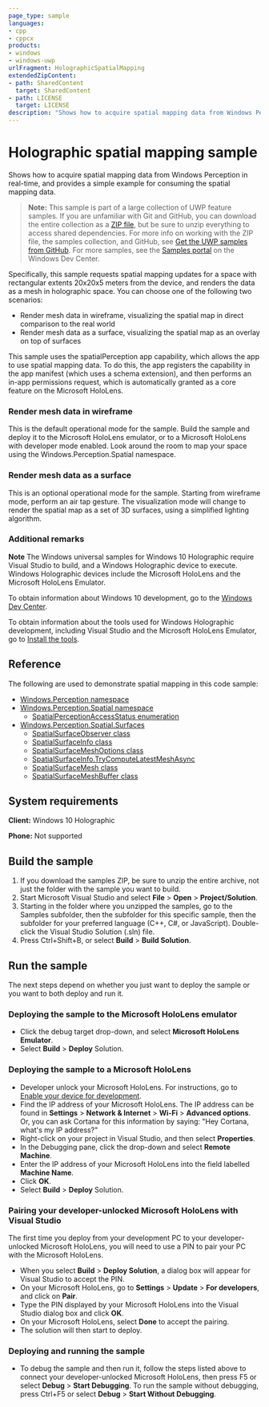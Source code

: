 ```yaml
---
page_type: sample
languages:
- cpp
- cppcx
products:
- windows
- windows-uwp
urlFragment: HolographicSpatialMapping
extendedZipContent:
- path: SharedContent
  target: SharedContent
- path: LICENSE
  target: LICENSE
description: "Shows how to acquire spatial mapping data from Windows Perception in real time."
---
```


<!---
  category: Holographic
  samplefwlink: http://go.microsoft.com/fwlink/p/?LinkId=798591
--->

# Holographic spatial mapping sample

Shows how to acquire spatial mapping data from Windows Perception in
real-time, and provides a simple example for consuming the spatial mapping data.

> **Note:** This sample is part of a large collection of UWP feature samples. 
> If you are unfamiliar with Git and GitHub, you can download the entire collection as a 
> [ZIP file](https://github.com/Microsoft/Windows-universal-samples/archive/master.zip), but be 
> sure to unzip everything to access shared dependencies. For more info on working with the ZIP file, 
> the samples collection, and GitHub, see [Get the UWP samples from GitHub](https://aka.ms/ovu2uq). 
> For more samples, see the [Samples portal](https://aka.ms/winsamples) on the Windows Dev Center. 

Specifically, this sample requests spatial mapping updates for a space with rectangular extents
20x20x5 meters from the device, and renders the data as a mesh in holographic space. You can choose
one of the following two scenarios:

- Render mesh data in wireframe, visualizing the spatial map in direct comparison to the real world
- Render mesh data as a surface, visualizing the spatial map as an overlay on top of surfaces

This sample uses the spatialPerception app capability, which allows the app to use spatial mapping
data. To do this, the app registers the capability in the app manifest (which uses a schema
extension), and then performs an in-app permissions request, which is automatically granted as a
core feature on the Microsoft HoloLens.

### Render mesh data in wireframe

This is the default operational mode for the sample. Build the sample and deploy it to the
Microsoft HoloLens emulator, or to a Microsoft HoloLens with developer mode enabled. Look around the
room to map your space using the Windows.Perception.Spatial namespace.

### Render mesh data as a surface

This is an optional operational mode for the sample. Starting from wireframe mode, perform an air tap
gesture. The visualization mode will change to render the spatial map as a set of 3D surfaces, using a
simplified lighting algorithm.

### Additional remarks

**Note** The Windows universal samples for Windows 10 Holographic require Visual Studio
to build, and a Windows Holographic device to execute. Windows Holographic devices include the
Microsoft HoloLens and the Microsoft HoloLens Emulator.

To obtain information about Windows 10 development, go to the [Windows Dev Center](http://go.microsoft.com/fwlink/?LinkID=532421).

To obtain information about the tools used for Windows Holographic development, including
Visual Studio and the Microsoft HoloLens Emulator, go to
[Install the tools](https://developer.microsoft.com/windows/mixed-reality/install_the_tools).

## Reference

The following are used to demonstrate spatial mapping in this code sample:

* [Windows.Perception namespace](https://msdn.microsoft.com/library/windows/apps/windows.perception.aspx)
* [Windows.Perception.Spatial namespace](https://msdn.microsoft.com/library/windows/apps/windows.perception.spatial.aspx)
  * [SpatialPerceptionAccessStatus enumeration](https://msdn.microsoft.com/library/windows/apps/windows.perception.spatial.spatialperceptionaccessstatus.aspx)
* [Windows.Perception.Spatial.Surfaces](https://msdn.microsoft.com/library/windows/apps/windows.perception.spatial.surfaces.aspx)
  * [SpatialSurfaceObserver class](https://msdn.microsoft.com/library/windows/apps/windows.perception.spatial.surfaces.spatialsurfaceobserver.aspx)
  * [SpatialSurfaceInfo class](https://msdn.microsoft.com/library/windows/apps/windows.perception.spatial.surfaces.spatialsurfaceinfo.aspx)
  * [SpatialSurfaceMeshOptions class](https://msdn.microsoft.com/library/windows/apps/windows.perception.spatial.surfaces.spatialsurfacemeshoptions.aspx)
  * [SpatialSurfaceInfo.TryComputeLatestMeshAsync](https://msdn.microsoft.com/library/windows/apps/windows.perception.spatial.surfaces.spatialsurfaceinfo.trycomputelatestmeshasync.aspx)
  * [SpatialSurfaceMesh class](https://msdn.microsoft.com/library/windows/apps/windows.perception.spatial.surfaces.spatialsurfacemesh.aspx)
  * [SpatialSurfaceMeshBuffer class](https://msdn.microsoft.com/library/windows/apps/windows.perception.spatial.surfaces.spatialsurfacemeshbuffer.aspx)


## System requirements

**Client:** Windows 10 Holographic

**Phone:** Not supported

## Build the sample

1. If you download the samples ZIP, be sure to unzip the entire archive, not just the folder with
   the sample you want to build.
2. Start Microsoft Visual Studio and select **File** \> **Open** \> **Project/Solution**.
3. Starting in the folder where you unzipped the samples, go to the Samples subfolder, then the
   subfolder for this specific sample, then the subfolder for your preferred language (C++, C#, or
   JavaScript). Double-click the Visual Studio Solution (.sln) file.
4. Press Ctrl+Shift+B, or select **Build** \> **Build Solution**.

## Run the sample

The next steps depend on whether you just want to deploy the sample or you want to both deploy and
run it.

### Deploying the sample to the Microsoft HoloLens emulator

- Click the debug target drop-down, and select **Microsoft HoloLens Emulator**.
- Select **Build** \> **Deploy** Solution.

### Deploying the sample to a Microsoft HoloLens

- Developer unlock your Microsoft HoloLens. For instructions, go to
  [Enable your device for development](https://msdn.microsoft.com/windows/uwp/get-started/enable-your-device-for-development#enable-your-windows-10-devices).
- Find the IP address of your Microsoft HoloLens. The IP address can be found in **Settings**
  \> **Network & Internet** \> **Wi-Fi** \> **Advanced options**. Or, you can ask Cortana for this
  information by saying: "Hey Cortana, what's my IP address?"
- Right-click on your project in Visual Studio, and then select **Properties**.
- In the Debugging pane, click the drop-down and select **Remote Machine**.
- Enter the IP address of your Microsoft HoloLens into the field labelled **Machine Name**.
- Click **OK**.
- Select **Build** \> **Deploy** Solution.

### Pairing your developer-unlocked Microsoft HoloLens with Visual Studio

The first time you deploy from your development PC to your developer-unlocked Microsoft HoloLens,
you will need to use a PIN to pair your PC with the Microsoft HoloLens.
- When you select **Build** \> **Deploy Solution**, a dialog box will appear for Visual Studio to
  accept the PIN.
- On your Microsoft HoloLens, go to **Settings** \> **Update** \> **For developers**, and click on
  **Pair**.
- Type the PIN displayed by your Microsoft HoloLens into the Visual Studio dialog box and click
  **OK**.
- On your Microsoft HoloLens, select **Done** to accept the pairing.
- The solution will then start to deploy.

### Deploying and running the sample

- To debug the sample and then run it, follow the steps listed above to connect your
  developer-unlocked Microsoft HoloLens, then press F5 or select **Debug** \> **Start Debugging**.
  To run the sample without debugging, press Ctrl+F5 or select **Debug** \> **Start Without Debugging**.
